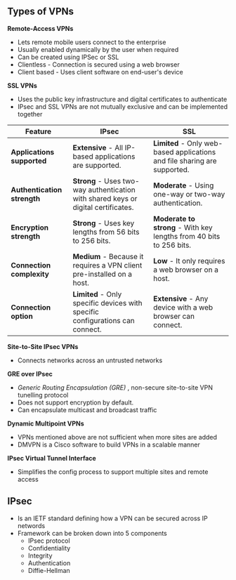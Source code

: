 ## Types of VPNs
**Remote-Access VPNs**
- Lets remote mobile users connect to the enterprise
- Usually enabled dynamically by the user when required
- Can be created using IPSec or SSL
- Clientless - Connection is secured using a web browser
- Client based - Uses client software on end-user's device

**SSL VPNs**
- Uses the public key infrastructure and digital certificates to authenticate
- IPsec and SSL VPNs are not mutually exclusive and can be implemented together

|Feature|IPsec|SSL|
|---|---|---|
|**Applications supported**|**Extensive** - All IP-based applications are supported.|**Limited** - Only web-based applications and file sharing are supported.|
|**Authentication strength**|**Strong** - Uses two-way authentication with shared keys or digital certificates.|**Moderate** - Using one-way or two-way authentication.|
|**Encryption strength**|**Strong** - Uses key lengths from 56 bits to 256 bits.|**Moderate to strong** - With key lengths from 40 bits to 256 bits.|
|**Connection complexity**|**Medium** - Because it requires a VPN client pre-installed on a host.|**Low** - It only requires a web browser on a host.|
|**Connection option**|**Limited** - Only specific devices with specific configurations can connect.|**Extensive** - Any device with a web browser can connect.|

**Site-to-Site IPsec VPNs**
- Connects networks across an untrusted networks

**GRE over IPsec**
- *Generic Routing Encapsulation (GRE)* , non-secure site-to-site VPN tunelling protocol
- Does not support encryption by default.
- Can encapsulate multicast and broadcast traffic

**Dynamic Multipoint VPNs**
- VPNs mentioned above are not sufficient when more sites are added
- DMVPN is a Cisco software to build VPNs in a scalable manner

**IPsec Virtual Tunnel Interface**
- Simplifies the config process to support multiple sites and remote access


## IPsec
- Is an IETF standard defining how a VPN can be secured across IP networds
- Framework can be broken down into 5 components
	- IPsec protocol
	- Confidentiality
	- Integrity
	- Authentication
	- Diffie-Hellman
